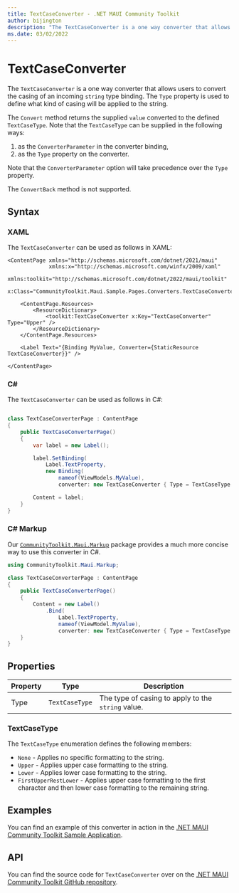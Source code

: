 ```yaml
---
title: TextCaseConverter - .NET MAUI Community Toolkit
author: bijington
description: "The TextCaseConverter is a one way converter that allows users to convert the casing of an incoming string type binding."
ms.date: 03/02/2022
---
```


# TextCaseConverter

The `TextCaseConverter` is a one way converter that allows users to convert the casing of an incoming `string` type binding. The `Type` property is used to define what kind of casing will be applied to the string.

The `Convert` method returns the supplied `value` converted to the defined `TextCaseType`. Note that the `TextCaseType` can be supplied in the following ways:
1. as the `ConverterParameter` in the converter binding,
1. as the `Type` property on the converter.

Note that the `ConverterParameter` option will take precedence over the `Type` property.

The `ConvertBack` method is not supported.

## Syntax

### XAML

The `TextCaseConverter` can be used as follows in XAML:

```xaml
<ContentPage xmlns="http://schemas.microsoft.com/dotnet/2021/maui"
             xmlns:x="http://schemas.microsoft.com/winfx/2009/xaml"
             xmlns:toolkit="http://schemas.microsoft.com/dotnet/2022/maui/toolkit"
             x:Class="CommunityToolkit.Maui.Sample.Pages.Converters.TextCaseConverterPage">

    <ContentPage.Resources>
        <ResourceDictionary>
            <toolkit:TextCaseConverter x:Key="TextCaseConverter" Type="Upper" />
        </ResourceDictionary>
    </ContentPage.Resources>

    <Label Text="{Binding MyValue, Converter={StaticResource TextCaseConverter}}" />

</ContentPage>
```

### C#

The `TextCaseConverter` can be used as follows in C#:

```csharp

class TextCaseConverterPage : ContentPage
{
    public TextCaseConverterPage()
    {
        var label = new Label();

		label.SetBinding(
			Label.TextProperty,
			new Binding(
				nameof(ViewModels.MyValue),
				converter: new TextCaseConverter { Type = TextCaseType.Upper }));

		Content = label;
    }
}
```

### C# Markup

Our [`CommunityToolkit.Maui.Markup`](../markup/markup.md) package provides a much more concise way to use this converter in C#.

```csharp
using CommunityToolkit.Maui.Markup;

class TextCaseConverterPage : ContentPage
{
    public TextCaseConverterPage()
    {
        Content = new Label()
            .Bind(
                Label.TextProperty,
                nameof(ViewModel.MyValue),
                converter: new TextCaseConverter { Type = TextCaseType.Upper });
    }
}
```

## Properties

|Property  |Type  |Description  |
|---------|---------|---------|
| Type | `TextCaseType` | The type of casing to apply to the `string` value. |

### TextCaseType

The `TextCaseType` enumeration defines the following members:

- `None` - Applies no specific formatting to the string.
- `Upper` - Applies upper case formatting to the string.
- `Lower` - Applies lower case formatting to the string.
- `FirstUpperRestLower` - Applies upper case formatting to the first character and then lower case formatting to the remaining string.

## Examples

You can find an example of this converter in action in the [.NET MAUI Community Toolkit Sample Application](https://github.com/CommunityToolkit/Maui/blob/main/samples/CommunityToolkit.Maui.Sample/Pages/Converters/TextCaseConverterPage.xaml).

## API

You can find the source code for `TextCaseConverter` over on the [.NET MAUI Community Toolkit GitHub repository](https://github.com/CommunityToolkit/Maui/blob/main/src/CommunityToolkit.Maui/Converters/TextCaseConverter.shared.cs).
